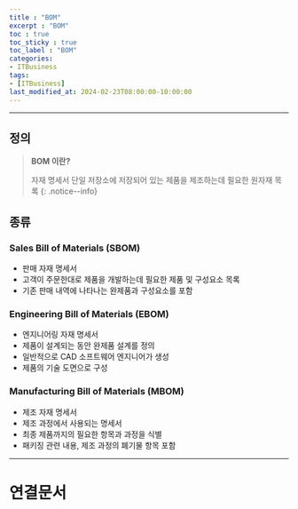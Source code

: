 ```yaml
---
title : "BOM"
excerpt : "BOM"
toc : true
toc_sticky : true
toc_label : "BOM"
categories:
- ITBusiness
tags:
- [ITBusiness]
last_modified_at: 2024-02-23T08:00:00-10:00:00
---
```

  
---
  
## 정의
> **BOM 이란?**  
>
> 자재 명세서
> 단일 저장소에 저장되어 있는 제품을 제조하는데 필요한 원자재 목록 
{: .notice--info}  
  
## 종류
  
### Sales Bill of Materials (SBOM)
- 판매 자재 명세서
- 고객이 주문한대로 제품을 개발하는데 필요한 제품 및 구성요소 목록
- 기존 판매 내역에 나타나는 완제품과 구성요소를 포함
  
### Engineering Bill of Materials (EBOM)
- 엔지니어링 자재 명세서
- 제품이 설계되는 동안 완제품 설계를 정의
- 일반적으로 CAD 소프트웨어 엔지니어가 생성
- 제품의 기술 도면으로 구성
  
### Manufacturing Bill of Materials (MBOM)
- 제조 자재 명세서
- 제조 과정에서 사용되는 명세서
- 최종 제품까지의 필요한 항목과 과정을 식별
- 패키징 관련 내용, 제조 과정의 폐기물 항목 포함

---
  
# 연결문서
